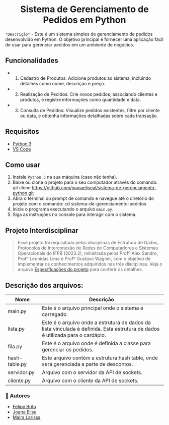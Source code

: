 <h1 align="center">Sistema de Gerenciamento de Pedidos em Python</h1>


`"Descrição"` - Este é um sistema simples de gerenciamento de pedidos desenvolvido em Python. O objetivo principal é fornecer uma aplicação fácil de usar para gerenciar pedidos em um ambiente de negócios.

## Funcionalidades
+ 1. Cadastro de Produtos: Adicione produtos ao sistema, incluindo detalhes como nome, descrição e preço.
+ 2. Realização de Pedidos: Crie novos pedidos, associando clientes e produtos, e registre informações como quantidade e data.
+ 3. Consulta de Pedidos: Visualize pedidos existentes, filtre por cliente ou data, e obtenha informações detalhadas sobre cada transação.

## Requisitos
+ [Python 3](https://docs.python.org/3/index.html)
+ [VS Code](https://code.visualstudio.com/download)

## Como usar
1. Instale `Python 3` na sua máquina (caso não tenha).
2. Baixe ou clone o projeto para o seu computador através do comando: git clone https://github.com/joanaeliseal/sistema-de-gerenciamento-python.git
3. Abra o terminal ou prompt de comando e navegue até o diretório do projeto com o comando: cd sistema-de-gerenciamento-pedidos
4. Inicie o programa executando o arquivo `main.py`.
5. Siga as instruções no console para interagir com o sistema.
   
## Projeto Interdisciplinar
> Esse projeto foi requisitado pelas disciplinas de Estrutura de Dados, Protocolos de Interconexão de Redes de Computadores e Sistemas Operacionais do IFPB (2023.2), ministrada pelos Profº Alex Sandro, Prof° Leonidas Lima e Profº Gustavo Wagner, com o objetivo de implementar os conhecimentos adquiridos nas três disciplinas. Veja o arquivo [Especificações do projeto](https://docs.google.com/document/d/1z6RtA2er4ap2CmnEZaI3qCE_yKTS8TWkFFeoYK7zhYg/edit?pli=1) para conferir os detalhes.

## Descrição dos arquivos:
| Nome | Descrição |
| ------ | ----------- |
| main.py | Este é o arquivo principal onde o sistema é carregado.|
| lista.py | Este é o arquivo onde a estrutura de dados da lista vinculada é definida. Esta estrutura de dados é utilizada para o cardápio. |
| fila.py | Este é o arquivo onde é definida a classe para gerenciar os pedidos. |
| hash-table.py | Este arquivo contém a estrutura hash table, onde será gerenciada a parte de descontos. |
| servidor.py | Arquivo com o servidor da API de sockets. |
| cliente.py | Arquivo com o cliente da API de sockets. |


### 📝 Autores

- [Felipe Brito](https://github.com/FelipeBritoLC)
- [Joana Elise](https://github.com/joanaeliseal)
- [Maira Larissa](https://github.com/Maira-larissa)
